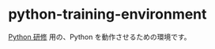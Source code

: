 # python-training-environment
[Python 研修](https://github.com/aizulab/python-training) 用の、Python を動作させるための環境です。
